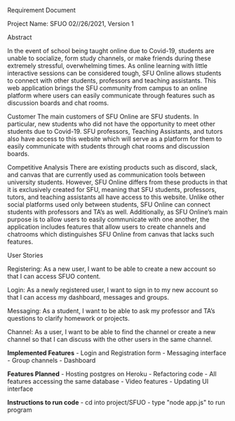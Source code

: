 Requirement Document

Project Name: SFUO
02//26/2021, Version 1
                
Abstract        

In the event of school being taught online due to Covid-19, students are unable to socialize, form study channels, or make friends during these extremely stressful, overwhelming times. As online learning with little interactive sessions can be considered tough, SFU Online allows students to connect with other students, professors and teaching assistants. This web application brings the SFU community from campus to an online platform where users can easily communicate through features such as discussion boards and chat rooms.  

Customer 
The main customers of SFU Online are SFU students. In particular, new students who did not have the opportunity to meet other students due to Covid-19. SFU professors, Teaching Assistants, and tutors also have access to this website which will serve as a platform for them to easily communicate with students through chat rooms and discussion boards.  

    
Competitive Analysis 
There are existing products such as discord, slack, and canvas that are currently used as communication tools between university students. However, SFU Online differs from these products in that it is exclusively created for SFU, meaning that SFU students, professors, tutors, and teaching assistants all have access to this website. Unlike other social platforms used only between students, SFU Online can connect students with professors and TA’s as well. Additionally, as SFU Online’s main purpose is to allow users to easily communicate with one another, the application includes features that allow users to create channels and chatrooms which distinguishes SFU Online from canvas that lacks such features. 

User Stories 

Registering: As a new user, I want to be able to create a new account so that I can access SFUO content.

Login: As a newly registered user, I want to sign in to my new account so that I can access my dashboard, messages and groups.

Messaging: As a student, I want to be able to ask my professor and TA’s questions to clarify homework or projects.

Channel: As a user, I want to be able to find the channel or create a new channel so that I can discuss with the other users in the same channel.

**Implemented Features**
    - Login and Registration form
    - Messaging interface
    - Group channels
    - Dashboard

**Features Planned**
    - Hosting postgres on Heroku
    - Refactoring code
    - All features accessing the same database
    - Video features
    - Updating UI interface

**Instructions to run code**
    - cd into project/SFUO
    - type "node app.js" to run program



